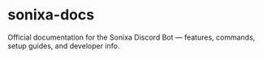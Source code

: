 # sonixa-docs
Official documentation for the Sonixa Discord Bot — features, commands, setup guides, and developer info.
